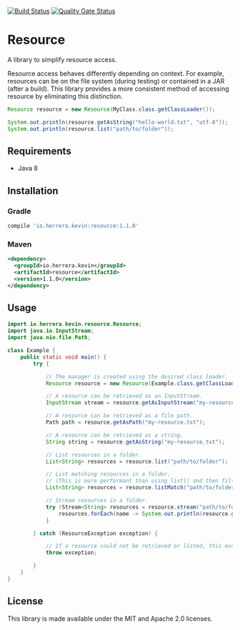 [![Build Status](https://travis-ci.org/kherge/java.resource.svg?branch=master)](https://travis-ci.org/kherge/java.resource)
[![Quality Gate Status](https://sonarcloud.io/api/project_badges/measure?project=kherge_java.resource&metric=alert_status)](https://sonarcloud.io/dashboard?id=kherge_java.resource)

Resource
========

A library to simplify resource access.

Resource access behaves differently depending on context. For example, resources can be on the file
system (during testing) or contained in a JAR (after a build). This library provides a more
consistent method of accessing resource by eliminating this distinction.

```java
Resource resource = new Resource(MyClass.class.getClassLoader());

System.out.println(resource.getAsString("hello-world.txt", "utf-8"));
System.out.println(resource.list("path/to/folder"));
```

Requirements
------------

- Java 8

Installation
------------

### Gradle

```groovy
compile 'io.herrera.kevin:resource:1.1.0'
```

### Maven

```xml
<dependency>
  <groupId>io.herrera.kevin</groupId>
  <artifactId>resource</artifactId>
  <version>1.1.0</version>
</dependency>
```

Usage
-----

```java
import io.herrera.kevin.resource.Resource;
import java.io.InputStream;
import java.nio.file.Path;

class Example {
    public static void main() {
        try {

            // The manager is created using the desired class loader.
            Resource resource = new Resource(Example.class.getClassLoader());

            // A resource can be retrieved as an InputStream.
            InputStream stream = resource.getAsInputStream("my-resource.txt");

            // A resource can be retrieved as a file path.
            Path path = resource.getAsPath("my-resource.txt");

            // A resource can be retrieved as a string.
            String string = resource.getAsString("my-resource.txt");

            // List resources in a folder.
            List<String> resources = resource.list("path/to/folder");

            // List matching resources in a folder.
            // (This is more performant than using list() and then filtering.)
            List<String> resources = resource.listMatch("path/to/folder", ".+pattern.+");

            // Stream resources in a folder.
            try (Stream<String> resources = resource.stream("path/to/folder")) {
                resources.forEach(name -> System.out.println(resource.getAsString(name));
            }

        } catch (ResourceException exception) {

            // If a resource could not be retrieved or listed, this exception is thrown.
            throw exception;

        }
    }
}
```

License
-------

This library is made available under the MIT and Apache 2.0 licenses.
